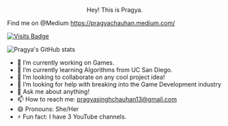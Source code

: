 <p align="center">
Hey! This is Pragya.

Find me on @Medium https://pragyachauhan.medium.com/


[![Visits Badge](https://badges.pufler.dev/visits/puf17640/git-badges)](https://badges.pufler.dev)

![Pragya's GitHub stats](https://github-readme-stats.vercel.app/api?username=pragya-chauhan&show_icons=true&theme=radical&hide_border=true)


- 🔭 I’m currently working on Games.
- 🌱 I’m currently learning Algorithms from UC San Diego.
- 👯 I’m looking to collaborate on any cool project idea!
- 🤔 I’m looking for help with breaking into the Game Development industry
- 💬 Ask me about anything!
- 📫 How to reach me: pragyasinghchauhan13@gmail.com
- 😄 Pronouns: She/Her
- ⚡ Fun fact: I have 3 YouTube channels.

</p>


<!--
**pragya-chauhan/pragya-chauhan** is a ✨ _special_ ✨ repository because its `README.md` (this file) appears on your GitHub profile.

Here are some ideas to get you started:

- 🔭 I’m currently working on ...
- 🌱 I’m currently learning ...
- 👯 I’m looking to collaborate on ...
- 🤔 I’m looking for help with ...
- 💬 Ask me about ...
- 📫 How to reach me: ...
- 😄 Pronouns: ...
- ⚡ Fun fact: ...
-->
